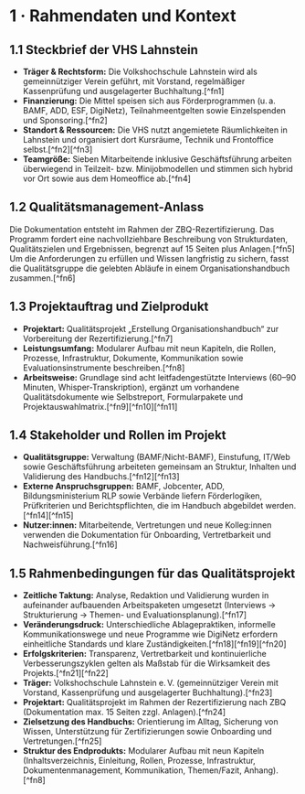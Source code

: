 # 1 · Rahmendaten und Kontext

## 1.1 Steckbrief der VHS Lahnstein

- **Träger & Rechtsform:** Die Volkshochschule Lahnstein wird als gemeinnütziger Verein geführt, mit Vorstand, regelmäßiger Kassenprüfung und ausgelagerter Buchhaltung.[^fn1]
- **Finanzierung:** Die Mittel speisen sich aus Förderprogrammen (u. a. BAMF, ADD, ESF, DigiNetz), Teilnahmeentgelten sowie Einzelspenden und Sponsoring.[^fn2]
- **Standort & Ressourcen:** Die VHS nutzt angemietete Räumlichkeiten in Lahnstein und organisiert dort Kursräume, Technik und Frontoffice selbst.[^fn2][^fn3]
- **Teamgröße:** Sieben Mitarbeitende inklusive Geschäftsführung arbeiten überwiegend in Teilzeit- bzw. Minijobmodellen und stimmen sich hybrid vor Ort sowie aus dem Homeoffice ab.[^fn4]

## 1.2 Qualitätsmanagement-Anlass

Die Dokumentation entsteht im Rahmen der ZBQ-Rezertifizierung. Das Programm fordert eine nachvollziehbare Beschreibung von Strukturdaten, Qualitätszielen und Ergebnissen, begrenzt auf 15 Seiten plus Anlagen.[^fn5] Um die Anforderungen zu erfüllen und Wissen langfristig zu sichern, fasst die Qualitätsgruppe die gelebten Abläufe in einem Organisationshandbuch zusammen.[^fn6]

## 1.3 Projektauftrag und Zielprodukt

- **Projektart:** Qualitätsprojekt „Erstellung Organisationshandbuch“ zur Vorbereitung der Rezertifizierung.[^fn7]
- **Leistungsumfang:** Modularer Aufbau mit neun Kapiteln, die Rollen, Prozesse, Infrastruktur, Dokumente, Kommunikation sowie Evaluationsinstrumente beschreiben.[^fn8]
- **Arbeitsweise:** Grundlage sind acht leitfadengestützte Interviews (60–90 Minuten, Whisper-Transkription), ergänzt um vorhandene Qualitätsdokumente wie Selbstreport, Formularpakete und Projektauswahlmatrix.[^fn9][^fn10][^fn11]

## 1.4 Stakeholder und Rollen im Projekt

- **Qualitätsgruppe:** Verwaltung (BAMF/Nicht-BAMF), Einstufung, IT/Web sowie Geschäftsführung arbeiteten gemeinsam an Struktur, Inhalten und Validierung des Handbuchs.[^fn12][^fn13]
- **Externe Anspruchsgruppen:** BAMF, Jobcenter, ADD, Bildungsministerium RLP sowie Verbände liefern Förderlogiken, Prüfkriterien und Berichtspflichten, die im Handbuch abgebildet werden.[^fn14][^fn15]
- **Nutzer:innen:** Mitarbeitende, Vertretungen und neue Kolleg:innen verwenden die Dokumentation für Onboarding, Vertretbarkeit und Nachweisführung.[^fn16]

## 1.5 Rahmenbedingungen für das Qualitätsprojekt

- **Zeitliche Taktung:** Analyse, Redaktion und Validierung wurden in aufeinander aufbauenden Arbeitspaketen umgesetzt (Interviews → Strukturierung → Themen- und Evaluationsplanung).[^fn17]
- **Veränderungsdruck:** Unterschiedliche Ablagepraktiken, informelle Kommunikationswege und neue Programme wie DigiNetz erfordern einheitliche Standards und klare Zuständigkeiten.[^fn18][^fn19][^fn20]
- **Erfolgskriterien:** Transparenz, Vertretbarkeit und kontinuierliche Verbesserungszyklen gelten als Maßstab für die Wirksamkeit des Projekts.[^fn21][^fn22]
- **Träger:** Volkshochschule Lahnstein e. V. (gemeinnütziger Verein mit Vorstand, Kassenprüfung und ausgelagerter Buchhaltung).[^fn23]
- **Projektart:** Qualitätsprojekt im Rahmen der Rezertifizierung nach ZBQ (Dokumentation max. 15 Seiten zzgl. Anlagen).[^fn24]
- **Zielsetzung des Handbuchs:** Orientierung im Alltag, Sicherung von Wissen, Unterstützung für Zertifizierungen sowie Onboarding und Vertretungen.[^fn25]
- **Struktur des Endprodukts:** Modularer Aufbau mit neun Kapiteln (Inhaltsverzeichnis, Einleitung, Rollen, Prozesse, Infrastruktur, Dokumentenmanagement, Kommunikation, Themen/Fazit, Anhang).[^fn8]
